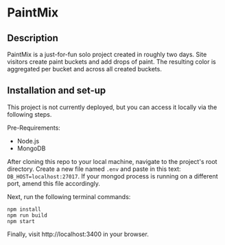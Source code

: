 # PaintMix

## Description
PaintMix is a just-for-fun solo project created in roughly two days. Site visitors create paint buckets and add drops of paint. The resulting color is aggregated per bucket and across all created buckets.

## Installation and set-up
This project is not currently deployed, but you can access it locally via the following steps.

Pre-Requirements:
* Node.js
* MongoDB

After cloning this repo to your local machine, navigate to the project's root directory. Create a new file named `.env` and paste in this text: `DB_HOST=localhost:27017`. If your mongod process is running on a different port, amend this file accordingly.

Next, run the following terminal commands:
```
npm install
npm run build
npm start
```
Finally, visit http://localhost:3400 in your browser.
